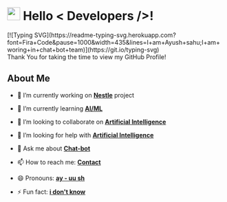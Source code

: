 <h1><img src="https://raw.githubusercontent.com/MartinHeinz/MartinHeinz/master/wave.gif" width="30px"> Hello < Developers />! </h1>
<p align='center'></p>
<div size='20px'>
   [![Typing SVG](https://readme-typing-svg.herokuapp.com?font=Fira+Code&pause=1000&width=435&lines=I+am+Ayush+sahu;I+am+woring+in+chat+bot+team)](https://git.io/typing-svg)
   <br>
   Thank You for taking the time to view my GitHub Profile! 
</div>

<h2> About Me</h2>

- 🔭 I’m currently working on **[Nestle](https://www.nestle.in/)** project
  
- 🌱 I’m currently learning **[AI/ML](https://openai.com/)**
  
- 👯 I’m looking to collaborate on **[Artificial Intelligence](https://openai.com/)**
  
- 🤔 I’m looking for help with **[Artificial Intelligence](https://openai.com/)**
  
- 💬 Ask me about **[Chat-bot](https://en.wikipedia.org/wiki/Chatbot)**

- 📫 How to reach me: **[Contact](mailto:ayush.sahu@bhrish.com)**

- 😄 Pronouns: **[ay - uu sh](https://www.pronouncenames.com/Ayush)**

- ⚡ Fun fact: **[i don't know](https://emojipedia.org/face-with-tears-of-joy)**
